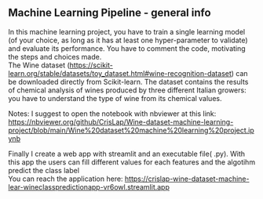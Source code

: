 ## Machine Learning Pipeline - general info
In this machine learning project, you have to train a single learning model (of your choice, as long as it has at least one hyper-parameter to validate) and evaluate its performance.
You have to comment the code, motivating the steps and choices made.  
The Wine dataset (https://scikit-learn.org/stable/datasets/toy_dataset.html#wine-recognition-dataset) can be downloaded directly from Scikit-learn. The dataset contains the results of chemical analysis of wines produced by three different Italian growers: you have to understand the type of wine from its chemical values.

Notes: 
I suggest to open the notebook with nbviewer at this link: <br>
https://nbviewer.org/github/CrisLap/Wine-dataset-machine-learning-project/blob/main/Wine%20dataset%20machine%20learning%20project.ipynb <br>

Finally I create a web app with streamlit and an executable file( .py). With this app the users can fill different values for each features and the algotihm predict the class label <br>
You can reach the application here: https://crislap-wine-dataset-machine-lear-wineclasspredictionapp-vr6owl.streamlit.app  
